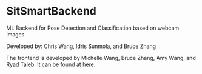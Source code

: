 # SitSmartBackend
ML Backend for Pose Detection and Classification based on webcam images. 

Developed by: Chris Wang, Idris Sunmola, and Bruce Zhang

The frontend is developed by Michelle Wang, Bruce Zhang, Amy Wang, and Ryad Taleb. It can be found at [here](https://github.com/michellewww/webapp-posture-detection).
